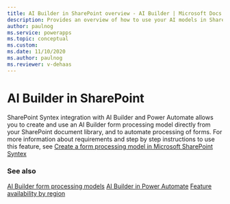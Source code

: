```yaml
---
title: AI Builder in SharePoint overview - AI Builder | Microsoft Docs
description: Provides an overview of how to use your AI models in SharePoint.
author: paulnog
ms.service: powerapps
ms.topic: conceptual
ms.custom: 
ms.date: 11/10/2020
ms.author: paulnog
ms.reviewer: v-dehaas
---
```


# AI Builder in SharePoint

SharePoint Syntex integration with  AI Builder and Power Automate allows you to create and use an AI Builder form processing model directly from your SharePoint document library, and to automate processing of forms. For more information about requirements and step by step instructions to use this feature, see [Create a form processing model in Microsoft SharePoint Syntex](/microsoft-365/contentunderstanding/create-a-form-processing-model)

### See also

[AI Builder form processing models](form-processing-model-overview.md)
[AI Builder in Power Automate](use-in-flow-overview.md)
[Feature availability by region](availability-region.md)  

